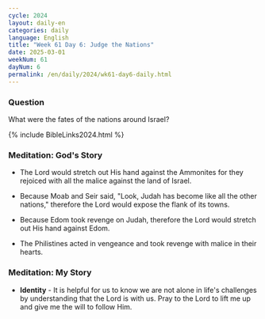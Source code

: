 ```yaml
---
cycle: 2024
layout: daily-en
categories: daily
language: English
title: "Week 61 Day 6: Judge the Nations"
date: 2025-03-01
weekNum: 61
dayNum: 6
permalink: /en/daily/2024/wk61-day6-daily.html
---
```


### Question     
What were the fates of the nations around Israel?

{% include BibleLinks2024.html %}

### Meditation: God's Story   
+ The Lord would stretch out His hand against the Ammonites for they rejoiced with all the malice against the land of Israel. 

+ Because Moab and Seir said, "Look, Judah has become like all the other nations," therefore the Lord would expose the flank of its towns. 

+ Because Edom took revenge on Judah, therefore the Lord would stretch out His hand against Edom. 

+ The Philistines acted in vengeance and took revenge with malice in their hearts. 

### Meditation: My Story   
+ **Identity** - It is helpful for us to know we are not alone in life's challenges by understanding that the Lord is with us. Pray to the Lord to lift me up and give me the will to follow Him. 
